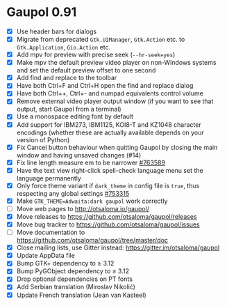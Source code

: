 Gaupol 0.91
===========

* [x] Use header bars for dialogs
* [x] Migrate from deprecated `Gtk.UIManager`, `Gtk.Action` etc.
      to `Gtk.Application`, `Gio.Action` etc.
* [x] Add mpv for preview with precise seek (`--hr-seek=yes`)
* [x] Make mpv the default preview video player on non-Windows systems
      and set the default preview offset to one second
* [x] Add find and replace to the toolbar
* [x] Have both Ctrl+F and Ctrl+H open the find and replace dialog
* [x] Have both Ctrl++, Ctrl+- and numpad equivalents control volume
* [x] Remove external video player output window (if you want to see
      that output, start Gaupol from a terminal)
* [x] Use a monospace editing font by default
* [x] Add support for IBM273, IBM1125, KOI8-T and KZ1048 character
      encodings (whether these are actually available depends on your
      version of Python)
* [x] Fix Cancel button behaviour when quitting Gaupol by closing the
      main window and having unsaved changes (#14)
* [x] Fix line length measure em to be narrower [#763589][]
* [x] Have the text view right-click spell-check language menu
      set the language permanently
* [x] Only force theme variant if `dark_theme` in config file is
      `true`, thus respecting any global settings [#753315][]
* [x] Make `GTK_THEME=Adwaita:dark gaupol` work correctly
* [ ] Move web pages to <http://otsaloma.io/gaupol/>
* [x] Move releases to <https://github.com/otsaloma/gaupol/releases>
* [x] Move bug tracker to <https://github.com/otsaloma/gaupol/issues>
* [ ] Move documentation to <https://github.com/otsaloma/gaupol/tree/master/doc>
* [x] Close mailing lists, use Gitter instead: <https://gitter.im/otsaloma/gaupol>
* [x] Update AppData file
* [x] Bump GTK+ dependency to ≥ 3.12
* [x] Bump PyGObject dependency to ≥ 3.12
* [x] Drop optional dependencies on PT fonts
* [x] Add Serbian translation (Miroslav Nikolić)
* [x] Update French translation (Jean van Kasteel)

[#14]: https://github.com/otsaloma/gaupol/issues/14
[#753315]: https://bugzilla.gnome.org/show_bug.cgi?id=753315
[#763589]: https://bugzilla.gnome.org/show_bug.cgi?id=763589
